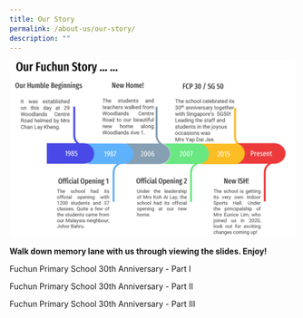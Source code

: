 ```yaml
---
title: Our Story
permalink: /about-us/our-story/
description: ""
---
```

<img src="/images/story.png">
<p><strong>Walk down memory lane with us through viewing the slides</strong><strong>. Enjoy!</strong></p>
<p>Fuchun Primary School 30th Anniversary - Part I</p>

<p>Fuchun Primary School 30th Anniversary - Part II</p>

<p>Fuchun Primary School 30th Anniversary - Part III</p>